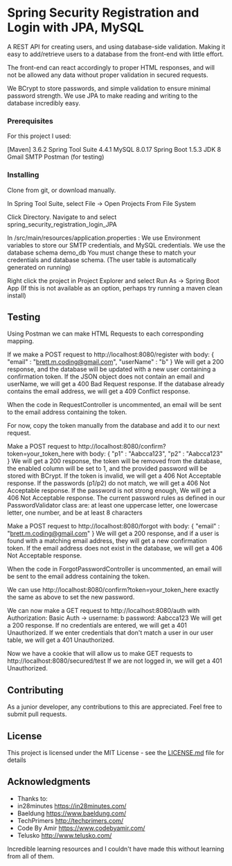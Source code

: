 # Spring Security Registration and Login with JPA, MySQL

A REST API for creating users, and using database-side validation. Making it easy to add/retrieve users to a database from the front-end with little effort.

The front-end can react accordingly to proper HTML responses, and will not be allowed any data without proper validation in secured requests.

We BCrypt to store passwords, and simple validation to ensure minimal password strength.
We use JPA to make reading and writing to the database incredibly easy.

### Prerequisites
For this project I used:

[Maven] 3.6.2
Spring Tool Suite 4.4.1
MySQL 8.0.17
Spring Boot 1.5.3
JDK 8
Gmail SMTP
Postman (for testing)

### Installing

Clone from git, or download manually.

In Spring Tool Suite, select File -> Open Projects From File System

Click Directory. Navigate to and select spring_security_registration_login_JPA

In /src/main/resources/application.properties :
We use Environment variables to store our SMTP credentials, and MySQL credentials. We use the database schema demo_db
You must change these to match your credentials and database schema. (The user table is automatically generated on running)

Right click the project in Project Explorer and select Run As -> Spring Boot App
    (If this is not available as an option, perhaps try running a maven clean install)

## Testing

Using Postman we can make HTML Requests to each corresponding mapping.

If we make a POST request to http://localhost:8080/register with body:
{ "email" : "brett.m.coding@gmail.com",
  "userName" : "b" }
We will get a 200 response, and the database will be updated with a new user containing a confirmation token.
If the JSON object does not contain an email and userName, we will get a 400 Bad Request response.
If the database already contains the email address, we will get a 409 Conflict response.

When the code in RequestController is uncommented, an email will be sent to the email address containing the token.

For now, copy the token manually from the database and add it to our next request.

Make a POST request to http://localhost:8080/confirm?token=your_token_here with body:
{ "p1" : "Aabcca123",
  "p2" : "Aabcca123" }
We will get a 200 response, the token will be removed from the database, the enabled column will be set to 1, and the provided password will be stored with BCrypt.
If the token is invalid, we will get a 406 Not Acceptable response.
If the passwords (p1/p2) do not match, we will get a 406 Not Acceptable response.
If the password is not strong enough, We will get a 406 Not Acceptable response.
The current password rules as defined in our PasswordValidator class are: 
at least one uppercase letter, one lowercase letter, one number, and be at least 8 characters

Make a POST request to http://localhost:8080/forgot with body:
{ "email" : "brett.m.coding@gmail.com" }
We will get a 200 response, and if a user is found with a matching email address, they will get a new confirmation token.
If the email address does not exist in the database, we will get a 406 Not Acceptable response.

When the code in ForgotPasswordController is uncommented, an email will be sent to the email address containing the token.

We can use http://localhost:8080/confirm?token=your_token_here exactly the same as above to set the new password.


We can now make a GET request to http://localhost:8080/auth with Authorization:
Basic Auth -> username: b password: Aabcca123
We will get a 200 response.
If no credentials are entered, we will get a 401 Unauthorized.
If we enter credentials that don't match a user in our user table, we will get a 401 Unauthorized.

Now we have a cookie that will allow us to make GET requests to http://localhost:8080/secured/test
If we are not logged in, we will get a 401 Unauthorized.

## Contributing

As a junior developer, any contributions to this are appreciated. Feel free to submit pull requests.

## License

This project is licensed under the MIT License - see the [LICENSE.md](LICENSE.md) file for details

## Acknowledgments

* Thanks to:
* in28minutes https://in28minutes.com/
* Baeldung https://www.baeldung.com/
* TechPrimers http://techprimers.com/
* Code By Amir https://www.codebyamir.com/
* Telusko http://www.telusko.com/

Incredible learning resources and I couldn't have made this without learning from all of them.
